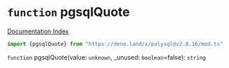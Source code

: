 # `function` pgsqlQuote

[Documentation Index](../README.md)

```ts
import {pgsqlQuote} from "https://deno.land/x/polysql@v2.0.16/mod.ts"
```

`function` pgsqlQuote(value: `unknown`, \_unused: `boolean`=false): `string`

